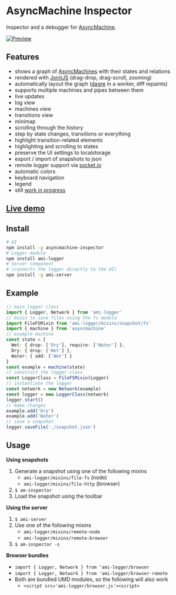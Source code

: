 # AsyncMachine Inspector

Inspector and a debugger for [AsyncMachine](https://github.com/TobiaszCudnik/asyncmachine).

[![Preview](http://tobiaszcudnik.github.io/asyncmachine-inspector/sample.png)](http://tobiaszcudnik.github.io/asyncmachine-inspector/sample.mp4)

## Features
- shows a graph of [AsyncMachines](https://github.com/TobiaszCudnik/asyncmachine) with their states and relations
- rendered with [JointJS](https://github.com/clientIO/joint) (drag-drop, drag-scroll, zooming)
- automatically layout the graph ([dagre](https://github.com/dagrejs/dagre) in a worker, diff repaints)
- supports multiple machines and pipes between them
- live updates
- log view
- machines view
- transitions view
- minimap
- scrolling through the history
- step by state changes, transitions or everything
- highlight transition-related elements
- highlighting and scrolling to states
- preserve the UI settings to localstorage
- export / import of snapshots to json
- remote logger support via [socket.io](https://github.com/socketio/socket.io)
- automatic colors
- keyboard navigation
- legend
- still [work in progress](https://github.com/TobiaszCudnik/asyncmachine-inspector/blob/master/docs/TODO.md)

## [Live demo](https://stackblitz.com/edit/asyncmachine-inspector-restaurant)

## Install

```bash
# UI
npm install -g asyncmachine-inspector
# Logger module
npm install ami-logger
# Server component
# (connects the logger directly to the UI)
npm install -g ami-server
```

## Example

```typescript
// main logger class
import { Logger, Network } from 'ami-logger'
// mixin to save files using the fs module
import FileFSMixin from 'ami-logger/mixins/snapshot/fs'
import { machine } from 'asyncmachine'
// example machine
const state = {
  Wet: { drop: ['Dry'], require: ['Water'] },
  Dry: { drop: ['Wet'] },
  Water: { add: ['Wet'] }
}
const example = machine(state)
// construct the logger class
const LoggerClass = FileFSMixin(Logger)
// instantiate the logger
const network = new Network(example)
const logger = new LoggerClass(network)
logger.start()
// make changes
example.add('Dry')
example.add('Water')
// save a snapshot
logger.saveFile('./snapshot.json')
```

## Usage

**Using snapshots**

1. Generate a snapshot using one of the following mixins
   - `ami-logger/mixins/file-fs` (node)
   - `ami-logger/mixins/file-http` (browser)
1. `$ am-inspector`
1. Load the snapshot using the toolbar

**Using the server**

1. `$ ami-server`
1. Use one of the following mixins
   - `ami-logger/mixins/remote-node`
   - `ami-logger/mixins/remote-browser`
1. `$ am-inspector -s`

**Browser bundles**

- `import { Logger, Network } from 'ami-logger/browser`
- `import { Logger, Network } from 'ami-logger/browser-remote`
- Both are bundled UMD modules, so the following will also work
  - `<script src='ami-logger/browser.js'><script>`

